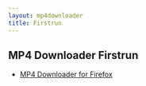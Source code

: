 ```yaml
---
layout: mp4downloader
title: Firstrun
---
```

## MP4 Downloader Firstrun

- [MP4 Downloader for Firefox](firefox.en.html)